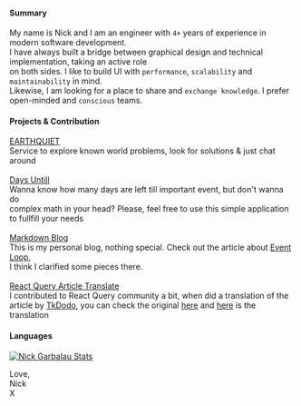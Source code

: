 
<!-- **garbalau-github/garbalau-github** is a ✨ _special_ ✨ repository because its `README.md` (this file) appears on your GitHub profile. -->

#### Summary

My name is Nick and I am an engineer with `4+` years of experience in modern software development. <br>
I have always built a bridge between graphical design and technical implementation, taking an active role <br>
on both sides. I like to build UI with `performance`, `scalability` and `maintainability` in mind. <br>
Likewise, I am looking for a place to share and `exchange knowledge`. I prefer open-minded and `conscious` teams.

#### Projects & Contribution

[EARTHQUIET](https://www.earthquiet.com/) <br>
Service to explore known world problems, look for solutions & just chat around
<br>
<br>
[Days Untill](https://garbalau-github.github.io/days-until.github.io/) <br>
Wanna know how many days are left till important event, but don't wanna do<br>
complex math in your head? Please, feel free to use this simple application to fullfill your needs
<br>
<br>
[Markdown Blog](https://garbalau-blog.vercel.app/blog) <br>
This is my personal blog, nothing special. Check out the article about [Event Loop](https://garbalau-blog.vercel.app/blog/how-js-works), <br>
I think I clarified some pieces there.
<br>
<br>
[React Query Article Translate](https://github.com/TkDodo/blog/pull/183) <br>
I contributed to React Query community a bit, when did a translation of the <br>
article by [TkDodo](https://github.com/TkDodo), you can check the original [here](https://tkdodo.eu/blog/practical-react-query)
and [here](https://garbalau-blog.vercel.app/blog/react-query-overview) is the translation

#### Languages

[![Nick Garbalau Stats](https://github-readme-stats.vercel.app/api/top-langs?username=garbalau-github&show_icons=true)](https://github.com/garbalau-github)

Love, <br>
Nick <br>
X
